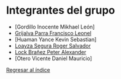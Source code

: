 # Integrantes del grupo

- [Gordillo Inocente Mikhael León]
- [Grijalva Parra Francisco Leonel](Francisco%20Grijalva/FranciscoGrijalva.md)
- [Huaman Yance Kevin Sebastian]
- [Loayza Segura Roger Salvador](Roger%20Loayza/RogerLoayza.md)
- [Lock Brañez Peter Alexander](Peter%20Lock/PeterLock.md)
- [Otero Vicente Daniel Mauricio]



[Regresar al índice](../README.md)

